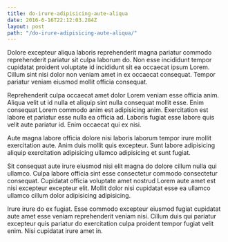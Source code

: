 ```yaml
---
title: do-irure-adipisicing-aute-aliqua
date: 2016-6-16T22:12:03.284Z
layout: post
path: "/do-irure-adipisicing-aute-aliqua/"
---
```


Dolore excepteur aliqua laboris reprehenderit magna pariatur commodo reprehenderit pariatur sit culpa laborum do. Non esse incididunt tempor cupidatat proident voluptate id incididunt sit ea occaecat ipsum Lorem. Cillum sint nisi dolor non veniam amet in ex occaecat consequat. Tempor pariatur veniam eiusmod mollit officia consequat.

Reprehenderit culpa occaecat amet dolor Lorem veniam esse officia anim. Aliqua velit ut id nulla et aliquip sint nulla consequat mollit esse. Enim consequat Lorem commodo anim est adipisicing anim. Exercitation est labore et pariatur esse nulla ea officia ad. Laboris fugiat esse labore quis velit aute pariatur id. Enim occaecat qui ex nisi.

Aute magna labore officia dolore nisi laboris laborum tempor irure mollit exercitation aute. Anim duis mollit quis excepteur. Sunt labore adipisicing aliquip exercitation adipisicing ullamco adipisicing et sunt fugiat.

Sit consequat aute irure eiusmod nisi elit magna do dolore cillum nulla qui ullamco. Culpa labore officia sint esse consectetur commodo consectetur consequat. Cupidatat officia voluptate amet nostrud Lorem aute amet est nisi excepteur excepteur elit. Mollit dolor nisi cupidatat esse ea ullamco ullamco cillum dolor adipisicing adipisicing.

Irure irure do ex fugiat. Esse commodo excepteur eiusmod fugiat cupidatat aute amet esse veniam reprehenderit veniam nisi. Cillum duis qui pariatur excepteur quis pariatur do exercitation culpa proident tempor fugiat velit enim. Nisi cupidatat irure amet in.